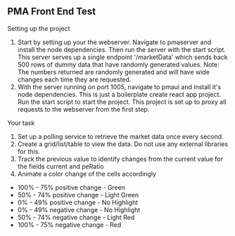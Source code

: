 ## PMA Front End Test

Setting up the project

1. Start by setting up your the webserver. Navigate to pmaserver and install the node dependencies. Then run the server with the start script. This server serves up a single endpoint '/marketData' which sends back 500 rows of dummy data that have randomly generated values. Note: The numbers returned are randomly generated and will have wide changes each time they are requested.
2. With the server running on port 1005, navigate to pmaui and install it's node dependencies. This is just a boilerplate create react app project. Run the start script to start the project. This project is set up to proxy all requests to the webserver from the first step.

Your task

1. Set up a polling service to retrieve the market data once every second.
2. Create a grid/list/table to view the data. Do not use any external libraries for this.
3. Track the previous value to identify changes from the current value for the fields current and peRatio
4. Animate a color change of the cells accordingly
  * 100% - 75% positive change - Green
  * 50% - 74% positive change - Light Green
  * 0% - 49% positive change - No Highlight
  * 0% - 49% negative change - No Highlight
  * 50% - 74% negative change - Light Red
  * 100% - 75% negative change - Red

